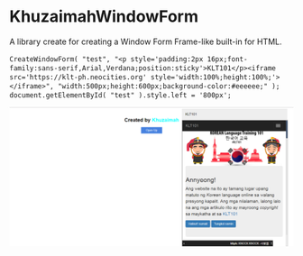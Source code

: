 # KhuzaimahWindowForm
A library create for creating a Window Form Frame-like built-in for HTML.

```
CreateWindowForm( "test", "<p style='padding:2px 16px;font-family:sans-serif,Arial,Verdana;position:sticky'>KLT101</p><iframe src='https://klt-ph.neocities.org' style='width:100%;height:100%;'></iframe>", "width:500px;height:600px;background-color:#eeeeee;" );
document.getElementById( "test" ).style.left = '800px';
```

![Example Window Form](./example-window-form.png)
